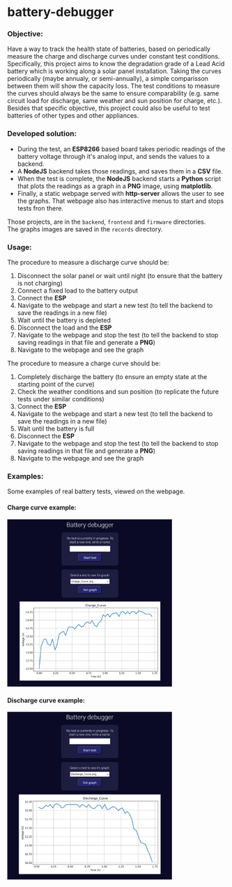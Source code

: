 # battery-debugger

### Objective:
Have a way to track the health state of batteries, based on periodically measure the charge and discharge curves under constant test conditions. Specifically, this project aims to know the degradation grade of a Lead Acid battery which is working along a solar panel installation. Taking the curves periodically (maybe annualy, or semi-annually), a simple comparisson between them will show the capacity loss. The test conditions to measure the curves should always be the same to ensure comparability (e.g. same circuit load for discharge, same weather and sun position for charge, etc.). Besides that specific objective, this project could also be useful to test batteries of other types and other appliances.

### Developed solution:
- During the test, an **ESP8266** based board takes periodic readings of the battery voltage through it's analog input, and sends the values to a backend.
- A **NodeJS** backend takes those readings, and saves them in a **CSV** file.
- When the test is complete, the **NodeJS** backend starts a **Python** script that plots the readings as a graph in a **PNG** image, using **matplotlib**.
- Finally, a static webpage served with **http-server** allows the user to see the graphs. That webpage also has interactive menus to start and stops tests fron there.

Those projects, are in the `backend`, `frontend` and `firmware` directories.  
The graphs images are saved in the `records` directory.

### Usage:
The procedure to measure a discharge curve should be:
1. Disconnect the solar panel or wait until night (to ensure that the battery is not charging)
2. Connect a fixed load to the battery output
3. Connect the **ESP**
4. Navigate to the webpage and start a new test (to tell the backend to save the readings in a new file)
5. Wait until the battery is depleted
6. Disconnect the load and the **ESP**
7. Navigate to the webpage and stop the test (to tell the backend to stop saving readings in that file and generate a **PNG**)
8. Navigate to the webpage and see the graph

The procedure to measure a charge curve should be:
1. Completely discharge the battery (to ensure an empty state at the starting point of the curve)
2. Check the weather conditions and sun position (to replicate the future tests under similar conditions)
4. Connect the **ESP**
4. Navigate to the webpage and start a new test (to tell the backend to save the readings in a new file)
6. Wait until the battery is full
7. Disconnect the **ESP**
8. Navigate to the webpage and stop the test (to tell the backend to stop saving readings in that file and generate a **PNG**)
9. Navigate to the webpage and see the graph

### Examples:
Some examples of real battery tests, viewed on the webpage.  

#### Charge curve example:  

<img src="charge_example.png" height="75%" width="75%">  

#### Discharge curve example:  

<img src="discharge_example.png" height="75%" width="75%">



